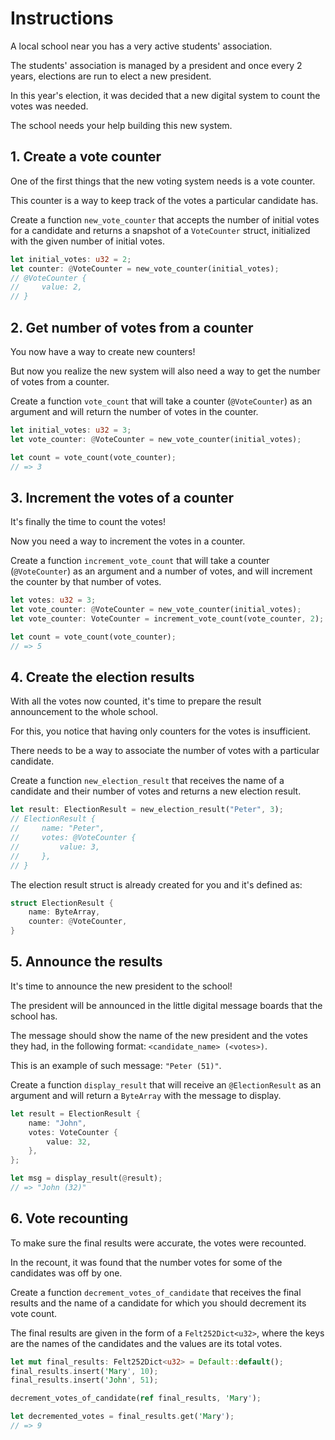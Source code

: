 # Instructions

A local school near you has a very active students' association.

The students' association is managed by a president and once every 2 years, elections are run to elect a new president.

In this year's election, it was decided that a new digital system to count the votes was needed.

The school needs your help building this new system.

## 1. Create a vote counter

One of the first things that the new voting system needs is a vote counter.

This counter is a way to keep track of the votes a particular candidate has.

Create a function `new_vote_counter` that accepts the number of initial votes for a candidate and returns a snapshot of a `VoteCounter` struct, initialized with the given number of initial votes.

```rust
let initial_votes: u32 = 2;
let counter: @VoteCounter = new_vote_counter(initial_votes);
// @VoteCounter {
//     value: 2,
// }
```

## 2. Get number of votes from a counter

You now have a way to create new counters!

But now you realize the new system will also need a way to get the number of votes from a counter.

Create a function `vote_count` that will take a counter (`@VoteCounter`) as an argument and will return the number of votes in the counter.

```rust
let initial_votes: u32 = 3;
let vote_counter: @VoteCounter = new_vote_counter(initial_votes);

let count = vote_count(vote_counter);
// => 3
```

## 3. Increment the votes of a counter

It's finally the time to count the votes!

Now you need a way to increment the votes in a counter.

Create a function `increment_vote_count` that will take a counter (`@VoteCounter`) as an argument and a number of votes, and will increment the counter by that number of votes.

```rust
let votes: u32 = 3;
let vote_counter: @VoteCounter = new_vote_counter(initial_votes);
let vote_counter: VoteCounter = increment_vote_count(vote_counter, 2);

let count = vote_count(vote_counter);
// => 5
```

## 4. Create the election results

With all the votes now counted, it's time to prepare the result announcement to the whole school.

For this, you notice that having only counters for the votes is insufficient.

There needs to be a way to associate the number of votes with a particular candidate.

Create a function `new_election_result` that receives the name of a candidate and their number of votes and returns a new election result.

```rust
let result: ElectionResult = new_election_result("Peter", 3);
// ElectionResult {
//     name: "Peter",
//     votes: @VoteCounter {
//         value: 3,
//     },
// }
```

The election result struct is already created for you and it's defined as:

```rust
struct ElectionResult {
    name: ByteArray,
    counter: @VoteCounter,
}
```

## 5. Announce the results

It's time to announce the new president to the school!

The president will be announced in the little digital message boards that the school has.

The message should show the name of the new president and the votes they had, in the following format: `<candidate_name> (<votes>)`.

This is an example of such message: `"Peter (51)"`.

Create a function `display_result` that will receive an `@ElectionResult` as an argument and will return a `ByteArray` with the message to display.

```rust
let result = ElectionResult {
    name: "John",
    votes: VoteCounter {
        value: 32,
    },
};

let msg = display_result(@result);
// => "John (32)"
```

## 6. Vote recounting

To make sure the final results were accurate, the votes were recounted.

In the recount, it was found that the number votes for some of the candidates was off by one.

Create a function `decrement_votes_of_candidate` that receives the final results and the name of a candidate for which you should decrement its vote count.

The final results are given in the form of a `Felt252Dict<u32>`, where the keys are the names of the candidates and the values are its total votes.

```rust
let mut final_results: Felt252Dict<u32> = Default::default();
final_results.insert('Mary', 10);
final_results.insert('John', 51);

decrement_votes_of_candidate(ref final_results, 'Mary');

let decremented_votes = final_results.get('Mary');
// => 9
```
